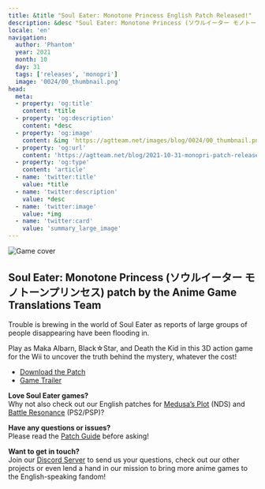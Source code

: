```yaml
---
title: &title "Soul Eater: Monotone Princess English Patch Released!"
description: &desc "Soul Eater: Monotone Princess (ソウルイーター モノトーンプリンセス) patch by the Anime Game Translations Team"
locale: 'en'
navigation:
  author: 'Phantom'
  year: 2021
  month: 10
  day: 31
  tags: ['releases', 'monopri']
  image: '0024/00_thumbnail.png'
head:
  meta:
  - property: 'og:title'
    content: *title
  - property: 'og:description'
    content: *desc
  - property: 'og:image'
    content: &img 'https://agtteam.net/images/blog/0024/00_thumbnail.png'
  - property: 'og:url'
    content: 'https://agtteam.net/blog/2021-10-31-monopri-patch-release'
  - property: 'og:type'
    content: 'article'
  - name: 'twitter:title'
    value: *title
  - name: 'twitter:description'
    value: *desc
  - name: 'twitter:image'
    value: *img
  - name: 'twitter:card'
    value: 'summary_large_image'
---
```


![Game cover](/images/blog/0024/666547893190148097_0.png)

## Soul Eater: Monotone Princess (ソウルイーター モノトーンプリンセス) patch by the Anime Game Translations Team

Trouble is brewing in the world of Soul Eater as reports of large groups of people disappearing have been flooding in.

Play as Maka Albarn, Black☆Star, and Death the Kid in this 3D action game for the Wii to uncover the truth behind the mystery, whatever the cost!

*   [Download the Patch](/monopri)
*   [Game Trailer](https://youtu.be/NWseRuFc6TI)

**Love Soul Eater games?**  
Why not also check out our English patches for [Medusa’s Plot](/medusa) (NDS) and [Battle Resonance](/resonance) (PS2/PSP)?

**Have any questions or issues?**  
Please read the [Patch Guide](/monopri/guide/wii) before asking!

**Want to get in touch?**  
Join our [Discord Server](https://discord.gg/UUF7Zbm) to send us your questions, check out our other projects or even lend a hand in our mission to bring more anime games to the English-speaking fandom!
